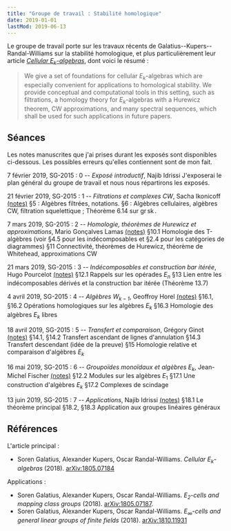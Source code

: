 ```yaml
---
title: "Groupe de travail : Stabilité homologique"
date: 2019-01-01
lastMod: 2019-06-13
---
```


Le groupe de travail porte sur les travaux récents de Galatius--Kupers--Randal-Williams sur la stabilité homologique, et plus particulièrement leur article [_Cellular $E_k$-algebras_](https://arxiv.org/abs/1805.07184), dont voici le résumé :

> We give a set of foundations for cellular $E_k$-algebras which are especially convenient for applications to homological stability. We provide conceptual and computational tools in this setting, such as filtrations, a homology theory for $E_k$-algebras with a Hurewicz theorem, CW approximations, and many spectral sequences, which shall be used for such applications in future papers.

## Séances

Les notes manuscrites que j'ai prises durant les exposés sont disponibles ci-dessous.
Les possibles erreurs qu'elles contiennent sont de mon fait.

7 février 2019, SG-2015
: 0 -- _Exposé introductif_, Najib Idrissi
J'exposerai le plan général du groupe de travail et nous nous répartirons les exposés.

21 février 2019, SG-2015
: 1 -- _Filtrations et complexes CW_, Sacha Ikonicoff <a href="./E1-Filtrations-Algebres-CW.pdf">(notes)</a>
§5 : Algèbres filtrées, notations.
§6 : Algèbres cellulaires, algèbres CW, filtration squelettique ; Théorème 6.14 sur $\operatorname{gr} \operatorname{sk}$.

7 mars 2019, SG-2015
: 2 -- _Homologie, théorèmes de Hurewicz et approximations_, Mario Gonçalves Lamas <a href="./E2-Homologie-Hurewicz-Approximations.pdf">(notes)</a>
§10.1 Homologie des T-algèbres (voir §4.5 pour les indécomposables et §2.4 pour les catégories de diagrammes)
§11 Connectivité, théorèmes de Hurewicz, théorème de Whitehead, approximations CW

21 mars 2019, SG-2015
: 3 -- _Indécomposables et construction bar itérée_, Hugo Pourcelot <a href="./E3-Indecomposables-Bar-iteree.pdf">(notes)</a>
§12.1 Rappels sur les opérades $E_n$
§13 Lien entre les indécomposables dérivés et la construction bar itérée (Théorème 13.7)

4 avril 2019, SG-2015
: 4 -- _Algèbres $W_{k-1}$_, Geoffroy Horel <a href="./E4-Algebres-Wk.pdf">(notes)</a>
§16.1, §16.2 Opérations homologiques sur les algèbres $E_k$
§16.3 Homologie des algèbres $E_k$ libres

18 avril 2019, SG-2015
: 5 -- _Transfert et comparaison_, Grégory Ginot <a href="./E5-Transfert-Comparaison.pdf">(notes)</a>
§14.1, §14.2 Transfert ascendant de lignes d'annulation
§14.3 Transfert descendant (idée de la preuve)
§15 Homologie relative et comparaison d'algèbres $E_k$

16 mai 2019, SG-2015
: 6 -- _Groupoïdes monoïdaux et algèbres $E_k$_, Jean-Michel Fischer <a href="./E6-Groupoides-Algebres.pdf">(notes)</a>
§12.2 Modules sur les algèbres $E_1$
§17.1 Une construction d'algèbres $E_k$
§17.2 Complexes de scindage

13 juin 2019, SG-2015
: 7 -- _Applications_, Najib Idrissi <a href="./FE7-Applications.pdf">(notes)</a>
§18.1 Le théorème principal
§18.2, §18.3 Application aux groupes linéaires généraux

## Références

L'article principal :

- Soren Galatius, Alexander Kupers, Oscar Randal-Williams. _Cellular $E_k$-algebras_ (2018). [arXiv:1805.07184](https://arxiv.org/abs/1805.07184)

Applications :

- Soren Galatius, Alexander Kupers, Oscar Randal-Williams. *$E_2$-cells and mapping class groups* (2018). [arXiv:1805.07187](https://arxiv.org/abs/1805.07187).
- Soren Galatius, Alexander Kupers, Oscar Randal-Williams. *$E_{\infty}$-cells and general linear groups of finite fields* (2018). [arXiv:1810.11931](https://arxiv.org/abs/1810.11931)
